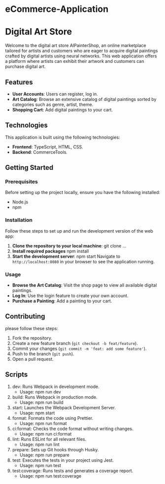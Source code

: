 # eCommerce-Application

# Digital Art Store

Welcome to the digital art store AIPainterShop, an online marketplace tailored for artists and customers who are eager to acquire digital paintings crafted by digital artists using neural networks. This web application offers a platform where artists can exhibit their artwork and customers can purchase digital art.

## Features

- **User Accounts**: Users can register, log in.
- **Art Catalog**: Browse an extensive catalog of digital paintings sorted by categories such as genre, artist, theme.
- **Shopping Cart**: Add digital paintings to your cart.

## Technologies

This application is built using the following technologies:

- **Frontend**: TypeScript, HTML, CSS.
- **Backend**: CommerceTools.

## Getting Started

### Prerequisites

Before setting up the project locally, ensure you have the following installed:

- Node.js
- npm

### Installation

Follow these steps to set up and run the development version of the web app:

1. **Clone the repository to your local machine**:
   git clone ...
2. **Install required packages**
   npm install
3. **Start the development server**:
   npm start
   Navigate to `http://localhost:8080` in your browser to see the application running.

### Usage

- **Browse the Art Catalog**: Visit the shop page to view all available digital paintings.
- **Log In**: Use the login feature to create your own account.
- **Purchase a Painting**: Add a painting to your cart.

## Contributing

please follow these steps:

1. Fork the repository.
2. Create a new feature branch (`git checkout -b feat/feature`).
3. Commit your changes (`git commit -m 'feat: add some feature'`).
4. Push to the branch (`git push`).
5. Open a pull request.

## Scripts

1. dev: Runs Webpack in development mode.
   - Usage: npm run dev
2. build: Runs Webpack in production mode.
   - Usage: npm run build
3. start: Launches the Webpack Development Server.
   - Usage: npm start
4. format: Formats the code using Prettier.
   - Usage: npm run format
5. ci:format: Checks the code format without writing changes.
   - Usage: npm run ci:format
6. lint: Runs ESLint for all relevant files.
   - Usage: npm run lint
7. prepare: Sets up Git hooks through Husky.
   - Usage: npm run prepare
8. test: Executes the tests in your project using Jest.
   - Usage: npm run test
9. test:coverage: Runs tests and generates a coverage report.
   - Usage: npm run test:coverage
